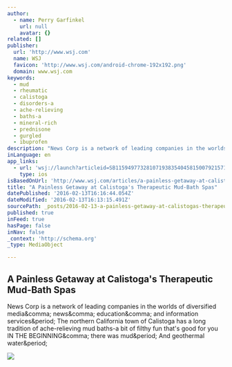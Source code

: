 ```yaml
---
author:
  - name: Perry Garfinkel
    url: null
    avatar: {}
related: []
publisher:
  url: 'http://www.wsj.com'
  name: WSJ
  favicon: 'http://www.wsj.com/android-chrome-192x192.png'
  domain: www.wsj.com
keywords:
  - mud
  - rheumatic
  - calistoga
  - disorders-a
  - ache-relieving
  - baths-a
  - mineral-rich
  - prednisone
  - gurgled
  - ibuprofen
description: "News Corp is a network of leading companies in the worlds of diversified media, news, education, and information services. The northern California town of Calistoga has a long tradition of ache-relieving mud baths-a bit of filthy fun that's good for you IN THE BEGINNING, there was mud. And geothermal water."
inLanguage: en
app_links:
  - url: 'wsj://launch?articleid=SB11594977328107193835404581500792157112576&headline=A%20painless%20getaway%20at%20Calistoga%u2019s%20therapeutic%20mud-bath%20spas&weburl=http://www.wsj.com/articles/SB11594977328107193835404581500792157112576'
    type: ios
isBasedOnUrl: 'http://www.wsj.com/articles/a-painless-getaway-at-calistogas-therapeutic-mud-bath-spas-1453922538'
title: "A Painless Getaway at Calistoga's Therapeutic Mud-Bath Spas"
datePublished: '2016-02-13T16:16:44.054Z'
dateModified: '2016-02-13T16:13:15.491Z'
sourcePath: _posts/2016-02-13-a-painless-getaway-at-calistogas-therapeutic-mud-bath-spas.md
published: true
inFeed: true
hasPage: false
inNav: false
_context: 'http://schema.org'
_type: MediaObject

---
```

<article style=""><h1>A Painless Getaway at Calistoga's Therapeutic Mud-Bath Spas</h1><p>News Corp is a network of leading companies in the worlds of diversified media&amp;comma; news&amp;comma; education&amp;comma; and information services&amp;period; The northern California town of Calistoga has a long tradition of ache-relieving mud baths-a bit of filthy fun that's good for you IN THE BEGINNING&amp;comma; there was mud&amp;period; And geothermal water&amp;period;</p><img src="http://si.wsj.net/public/resources/images/OD-BJ154A_MUD_G_20160127141018.jpg" /></article>